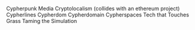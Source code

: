 Cypherpunk Media
Cryptolocalism (collides with an ethereum project)
Cypherlines
Cypherdom
Cypherdomain
Cypherspaces
Tech that Touches Grass
Taming the Simulation
